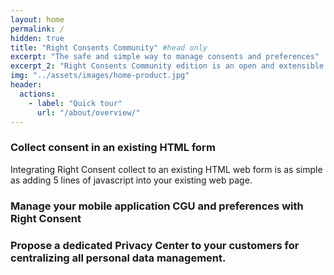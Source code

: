 ```yaml
---
layout: home
permalink: /
hidden: true
title: "Right Consents Community" #head only
excerpt: "The safe and simple way to manage consents and preferences"
excerpt_2: "Right Consents Community edition is an open and extensible platform to manage consents and preferences. <br/> It aims to provide any organization with a complete, simple and easy to implement solution for <b>collecting, storing, analysing</b> and <b>using</b> users' consents and preferences."
img: "../assets/images/home-product.jpg"
header:
  actions:
    - label: "Quick tour"
      url: "/about/overview/" 
---
```



### Collect consent in an existing HTML form

Integrating Right Consent collect to an existing HTML web form is as simple as adding 5 lines of javascript into your existing web page.

### Manage your mobile application CGU and preferences with Right Consent

### Propose a dedicated Privacy Center to your customers for centralizing all personal data management.
